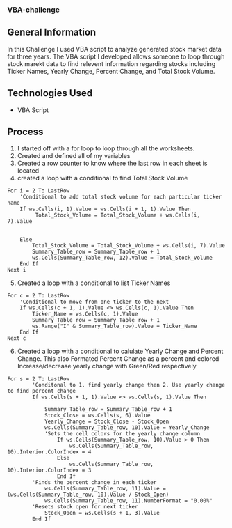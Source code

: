 ### VBA-challenge

## General Information
In this Challenge I used VBA script to analyze generated stock market data for three years. The VBA script I developed allows someone to loop through stock marekt data to find relevent information regarding stocks including Ticker Names, Yearly Change, Percent Change, and Total Stock Volume.

## Technologies Used
* VBA Script


## Process
1. I started off with a for loop to loop through all the worksheets.
2. Created and defined all of my variables
3. Created a row counter to know where the last row in each sheet is located
4. created a loop with a conditional to find Total Stock Volume
```
For i = 2 To LastRow
    'Conditional to add total stock volume for each particular ticker name
    If ws.Cells(i, 1).Value = ws.Cells(i + 1, 1).Value Then
         Total_Stock_Volume = Total_Stock_Volume + ws.Cells(i, 7).Value
        
        
    Else
        Total_Stock_Volume = Total_Stock_Volume + ws.Cells(i, 7).Value
        Summary_Table_row = Summary_Table_row + 1
        ws.Cells(Summary_Table_row, 12).Value = Total_Stock_Volume
    End If
Next i
```
5. Created a loop with a conditional to list Ticker Names
```
For c = 2 To LastRow
    'Conditional to move from one ticker to the next
    If ws.Cells(c + 1, 1).Value <> ws.Cells(c, 1).Value Then
        Ticker_Name = ws.Cells(c, 1).Value
        Summary_Table_row = Summary_Table_row + 1
        ws.Range("I" & Summary_Table_row).Value = Ticker_Name
    End If
Next c
```
6. Created a loop with a conditional to calulate Yearly Change and Percent Change. This also Formated Percent Change as a percent and colored Increase/decrease yearly change with Green/Red respectively
```
For s = 2 To LastRow
        'Conditonal to 1. find yearly change then 2. Use yearly change to find percent change
        If ws.Cells(s + 1, 1).Value <> ws.Cells(s, 1).Value Then
        
            Summary_Table_row = Summary_Table_row + 1
            Stock_Close = ws.Cells(s, 6).Value
            Yearly_Change = Stock_Close - Stock_Open
            ws.Cells(Summary_Table_row, 10).Value = Yearly_Change
            'Sets the cell colors for the yearly change column
                If ws.Cells(Summary_Table_row, 10).Value > 0 Then
                    ws.Cells(Summary_Table_row, 10).Interior.ColorIndex = 4
                Else
                    ws.Cells(Summary_Table_row, 10).Interior.ColorIndex = 3
                End If
        'Finds the percent change in each ticker
            ws.Cells(Summary_Table_row, 11).Value = (ws.Cells(Summary_Table_row, 10).Value / Stock_Open)
            ws.Cells(Summary_Table_row, 11).NumberFormat = "0.00%"
        'Resets stock open for next ticker
            Stock_Open = ws.Cells(s + 1, 3).Value
        End If
```        
  
 
